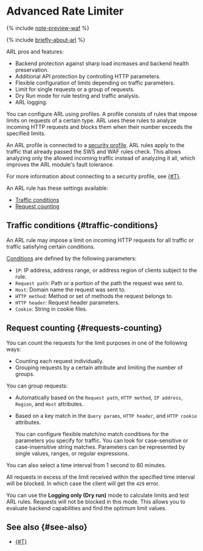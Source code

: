 # Advanced Rate Limiter

{% include [note-preview-waf](../../_includes/smartwebsecurity/note-preview-arl.md) %}

{% include [briefly-about-arl](../../_includes/smartwebsecurity/briefly-about-arl.md) %}

ARL pros and features:

* Backend protection against sharp load increases and backend health preservation.
* Additional API protection by controlling HTTP parameters.
* Flexible configuration of limits depending on traffic parameters.
* Limit for single requests or a group of requests.
* Dry Run mode for rule testing and traffic analysis.
* ARL logging.

You can configure ARL using profiles. A profile consists of rules that impose limits on requests of a certain type. ARL uses these rules to analyze incoming HTTP requests and blocks them when their number exceeds the specified limits.

An ARL profile is connected to a [security profile](profiles.md). ARL rules apply to the traffic that already passed the SWS and WAF rules check. This allows analyzing only the allowed incoming traffic instead of analyzing it all, which improves the ARL module's fault tolerance.

For more information about connecting to a security profile, see [{#T}](../quickstart/quickstart-arl.md).

An ARL rule has these settings available:
* [Traffic conditions](#traffic-conditions)
* [Request counting](#requests-counting)

## Traffic conditions {#traffic-conditions}

An ARL rule may impose a limit on incoming HTTP requests for all traffic or traffic satisfying certain conditions.

[Conditions](conditions.md) are defined by the following parameters:

* `IP`: IP address, address range, or address region of clients subject to the rule.
* `Request path`: Path or a portion of the path the request was sent to.
* `Host`: Domain name the request was sent to.
* `HTTP method`: Method or set of methods the request belongs to.
* `HTTP header`: Request header parameters.
* `Cookie`: String in cookie files.

## Request counting {#requests-counting}

You can count the requests for the limit purposes in one of the following ways:

* Counting each request individually.
* Grouping requests by a certain attribute and limiting the number of groups.

You can group requests:
* Automatically based on the `Request path`, `HTTP method`, `IP address`, `Region`, and `Host` attributes.
* Based on a key match in the `Query params`, `HTTP header`, and `HTTP cookie` attributes.

   You can configure flexible match/no match conditions for the parameters you specify for traffic. You can look for case-sensitive or case-insensitive string matches. Parameters can be represented by single values, ranges, or regular expressions.

You can also select a time interval from 1 second to 60 minutes.

All requests in excess of the limit received within the specified time interval will be blocked. In which case the client will get the `429` error.

You can use the **Logging only (Dry run)** mode to calculate limits and test ARL rules. Requests will not be blocked in this mode. This allows you to evaluate backend capabilities and find the optimum limit values.

## See also {#see-also}

* [{#T}](../quickstart/quickstart-arl.md)